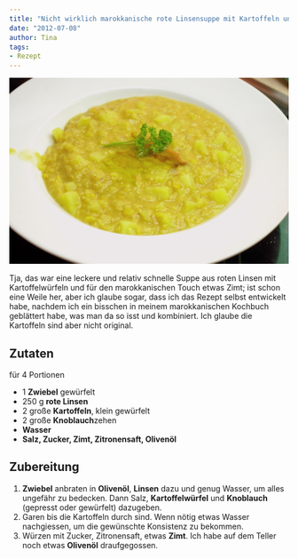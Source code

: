 ```yaml
---
title: "Nicht wirklich marokkanische rote Linsensuppe mit Kartoffeln und Zimt"
date: "2012-07-08" 
author: Tina
tags:
- Rezept
---
```


[![](images/linsensuppe.jpg "Rote-Linsen-Kartoffelsuppe")](http://apfeleimer.wordpress.com/2012/07/08/nicht-wirklich-marokkanische-rote-linsensuppe-mit-kartoffeln-und-zimt/rote-linsen-kartoffelsuppe/)

Tja, das war eine leckere und relativ schnelle Suppe aus roten Linsen mit Kartoffelwürfeln und für den marokkanischen Touch etwas Zimt; ist schon eine Weile her, aber ich glaube sogar, dass ich das Rezept selbst entwickelt habe, nachdem ich ein bisschen in meinem marokkanischen Kochbuch geblättert habe, was man da so isst und kombiniert. Ich glaube die Kartoffeln sind aber nicht original.

## Zutaten

für 4 Portionen

- 1 **Zwiebel** gewürfelt
- 250 g **rote Linsen**
- 2 große **Kartoffeln**, klein gewürfelt
- 2 große **Knoblauch**zehen
- **Wasser**
- **Salz, Zucker, Zimt, Zitronensaft, Olivenöl**

## Zubereitung

1. **Zwiebel** anbraten in **Olivenöl**, **Linsen** dazu und genug Wasser, um alles ungefähr zu bedecken. Dann Salz, **Kartoffelwürfel** und **Knoblauch** (gepresst oder gewürfelt) dazugeben.
2. Garen bis die Kartoffeln durch sind. Wenn nötig etwas Wasser nachgiessen, um die gewünschte Konsistenz zu bekommen.
3. Würzen mit Zucker, Zitronensaft, etwas **Zimt**. Ich habe auf dem Teller noch etwas **Olivenöl** draufgegossen.
